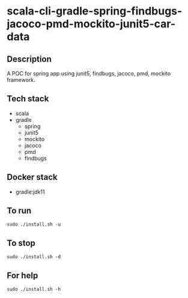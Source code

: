 # scala-cli-gradle-spring-findbugs-jacoco-pmd-mockito-junit5-car-data

## Description
A POC for spring app using junit5, findbugs,
jacoco, pmd, mockito framework.

## Tech stack
- scala
- gradle
  - spring
  - junit5  
  - mockito
  - jacoco
  - pmd
  - findbugs

## Docker stack
- gradle:jdk11

## To run
`sudo ./install.sh -u`

## To stop
`sudo ./install.sh -d`

## For help
`sudo ./install.sh -h`
